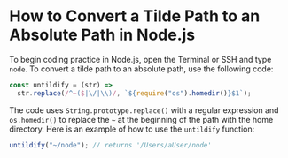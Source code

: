 # How to Convert a Tilde Path to an Absolute Path in Node.js

To begin coding practice in Node.js, open the Terminal or SSH and type `node`. To convert a tilde path to an absolute path, use the following code:

```js
const untildify = (str) =>
  str.replace(/^~($|\/|\\)/, `${require("os").homedir()}$1`);
```

The code uses `String.prototype.replace()` with a regular expression and `os.homedir()` to replace the `~` at the beginning of the path with the home directory. Here is an example of how to use the `untildify` function:

```js
untildify("~/node"); // returns '/Users/aUser/node'
```
